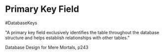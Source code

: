 # Primary Key Field
#DatabaseKeys

"A primary key field exclusively identifies the table throughout the database structure and helps establish relationships with other tables."

Database Design for Mere Mortals, p243